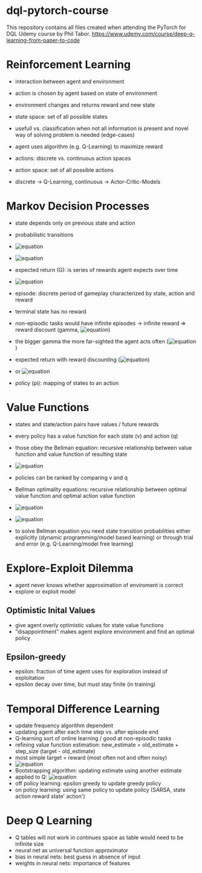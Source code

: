 # dql-pytorch-course
This repository contains all files created when attending the PyTorch for DQL Udemy course by Phil Tabor.
https://www.udemy.com/course/deep-q-learning-from-paper-to-code

# Reinforcement Learning
- interaction between agent and environment
- action is chosen by agent based on state of environment
- environment changes and returns reward and new state

- state space: set of all possible states
- usefull vs. classification when not all information is present and novel way of solving problem is needed (edge-cases)

- agent uses algorithm (e.g. Q-Learning) to maximize reward

- actions: discrete vs. continuous action spaces
- action space: set of all possible actions
- discrete -> Q-Learning, continuous -> Actor-Critic-Models

# Markov Decision Processes
- state depends only on previous state and action

- probabilistic transitions
- ![equation](https://latex.codecogs.com/gif.latex?\sum_{s',r}p(s',r|s,a)=1)
- ![equation](https://latex.codecogs.com/gif.latex?r(s,a)=\sum{r}\sum{p(s',r|s,a)})

- expected return (G): is series of rewards agent expects over time
- ![equation](https://latex.codecogs.com/gif.latex?G_{t}=R_{t&plus;1}&plus;R_{t&plus;2}&plus;R_{t&plus;3}&plus;,...,&plus;R_{T})
- episode: discrete period of gameplay characterized by state, action and reward
- terminal state has no reward
- non-episodic tasks would have infinite episodes -> infinite reward => reward discount (gamma, ![equation](https://latex.codecogs.com/gif.latex?0\leq\gamma\leq1))
- the bigger gamma the more far-sighted the agent acts often (![equation](https://latex.codecogs.com/gif.latex?0.95\leq\gamma\leq0.99))
- expected return with reward discounting (![equation](https://latex.codecogs.com/gif.latex?G_{t}=R_{t&plus;1}&plus;\gamma&space;R_{t&plus;2}&plus;\gamma^{2}R_{t&plus;3}=\sum_{k=0}^{\infty&space;}\gamma^{k}R_{t&plus;k&plus;1}))
- or ![equation](https://latex.codecogs.com/gif.latex?G_{t}=R_{t&plus;1}&plus;\gamma&space;G_{t&plus;1})
- policy (pi): mapping of states to an action

# Value Functions
- states and state/action pairs have values / future rewards
- every policy has a value function for each state (v) and action (q)
- those obey the Bellman equation: recursive relationship between value function and value function of resulting state
- ![equation](https://latex.codecogs.com/gif.latex?v_{\pi}(s)=\sum_{a}\pi(a,s)\sum_{s',r}p(s',r|s,a)[r&plus;\gamma&space;v_{\pi}(s')])

- policies can be ranked by comparing v and q
- Bellman optimality equations: recursive relationship between optimal value function and optimal action value function
- ![equation](https://latex.codecogs.com/gif.latex?v_{*}(s)=max_{a}\sum_{s',r}p(s',r|s,a)[r&plus;\gamma&space;v_{*}(s')])
- ![equation](https://latex.codecogs.com/gif.latex?q_{*}(s,a)=\sum_{s',r}p(s',r|s,a)[r&plus;\gamma&space;maxq_{*}(s',a')])
- to solve Bellman equation you need state transition probabilities either explicitly (dynamic programming/model based learning) or through trial and error (e.g. Q-Learning/model free learning)

# Explore-Exploit Dilemma
- agent never knows whether approximation of enviroment is correct
- explore or exploit model
## Optimistic Inital Values
- give agent overly optimistic values for state value functions
- "disappointment" makes agent explore environment and find an optimal policy
## Epsilon-greedy
- epsilon: fraction of time agent uses for exploration instead of exploitation
- epsilon decay over time, but must stay finite (in training)

# Temporal Difference Learning
- update frequency algorithm dependent
- updating agent after each time step vs. after episode end
- Q-learning sort of online learning / good at non-episodic tasks
- refining value function estimation: new_estimate = old_estimate + step_size (target - old_estimate)
- most simple target = reward (most often not and often noisy)
- ![equation](https://latex.codecogs.com/gif.latex?V'(s_{t})=V(s_{t})&plus;\alpha&space;(R_{t&plus;1}&plus;\gamma&space;V(s_{t&plus;1})-V(s_{t})))
- Bootstrapping algorithm: updating estimate using another estimate
- applied to Q: ![equation](https://latex.codecogs.com/gif.latex?Q'(s_{t},a_{t})=Q(s_{t},a_{t})&plus;\alpha&space;(R_{t&plus;1}&plus;\gamma&space;maxQ(s_{t&plus;1},&space;a_{max})-Q(s_{t},a_{t})))
- off policy learning: epsilon greedy to update greedy policy
- on policy learning: using same policy to update policy (SARSA, state action reward state' action')

# Deep Q Learning
- Q tables will not work in continues space as table would need to be infinite size
- neural net as universal function approximator
- bias in neural nets: best guess in absence of input
- weights in neural nets: importance of features
